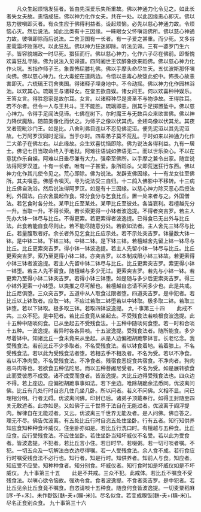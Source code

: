 <!-- { "loadSidebar": true } -->
　　凡众生起烦恼发狂者。皆由先深爱乐失所重故。佛以神通力化令见之。如此长者失女夫故。恚恼成狂。佛以神力化作女夫。共在一处。以此因缘恚心即灭。佛以慈力彼嗔即灭者。有众生应于佛得利益者。设起烦恼。必先以慈心神通力故。令烦恼心灭。然后说法。如此比类有十三因缘。一睐眼女父怀嗔诣佛所。佛以慈心神通力故。彼嗔即除而后说法。二舍卫国有一长者。有一子爱之甚重。而少死。又多谷麦雹霜坏败荡尽。以此狂乱。佛以神力狂迷即除。听法见谛。三有一婆罗门生六子。皆容貌端政一时尽死。猖狂而行。佛以慈心神力。化作六子尽在佛前。即惭愧欢喜狂乱寻除。佛为说法入见谛道。四阿阇世王饮醉象欲来蹈佛。佛以慈心神力化作火坑。五指作师子王。象畏怖屈膝礼佛。佛以手摩头命尽生天。五优波斯那怀嗔向佛。佛以慈心神力。化大毒蛇在道两边。令悟以恚毒心故堕此蛇中。怖畏心故恚害即灭。六琉璃王罚舍夷国。得诸释子埋身地中。不令动摇。佛以神力化作园林浴池。以欢其心。琉璃王与诸释女。在堂五欲自娱。诸女问王。何以欢喜种种娱乐。王答女言。得胜怨家是故尔耳。女言。以诸释种尽是贤圣不与物诤故。王得胜耳。若不尔者。但令一人与王共斗。王不能胜。琉璃即恚。刖其手足掷置堑中。佛以慈心神力。令得手足闻法见谛。七佛在树下。尔时魔王与无数兵众来欲害佛。佛以神力降伏魔敌。随前类像化而伏之。为师子之像以伏其虎。金翅鸟像以伏其龙。其夜叉者现毗沙门王。如是比。八舍利弗目连以不忍见佛泥洹。便先泥洹以其先泥洹故。七万阿罗汉同时泥洹。当于尔时。四辈弟子莫不荒乱。于时如来以神通力化作二大弟子在佛左右。以此缘故。众生欢喜忧恼即除。佛为说法各得利益。九有一居士。佛记七日当取命终入于地狱。阿难往语诚如佛语无二。而以世乐染心。不以在意犹作乐自娱。阿难以日垂尽兼有大力。强牵至佛所。以手摩之兼令出家。随宜说法得阿罗汉道。十有一长者。唯有一子甚爱。象所蹈杀。父即荒迷狂行东西。佛以神力化作其儿使令见之。荒心即除。佛为说法。发辟支佛因缘。十一有龙女往至佛所。其夫嗔恚。佛感令嗔灭。寻为说法受三自归。十二鸽入佛影中不移转。十三病比丘佛自洗浴。然后说法得阿罗汉。如是有十三因缘。以慈心神力除灭恶心后授法利。外国法。白衣舍晨起作食。常分食分与乞食比丘。置一处来者与之。外国僧法。若乞食时各分处。某甲比丘至某处。某甲比丘至彼处。各当衰利。若檀越先分一升。当取一升。不得长索。若长索更得一小钵者波逸提。不得者突吉罗。若主人先办大钵一钵尽与比丘。不得更索。若更索得者波逸提。已得食已无出外与比丘法。此食若能自食尽则止。若不能尽随意分处。若欲如法者。主人舍先三钵尽与比丘。若量腹取者好。余长者外见乞食比丘应示处。若不示处突吉罗。钵量数大钵一钵。是中钵二钵。下钵三钵。中钵二钵。是下钵三钵。若檀越舍先留上钵一钵尽与比丘。比丘更索突吉罗。得小钵一钵波逸提。若主人先留小钵一钵尽与比丘。比丘更索突吉罗。索乃至更得小钵二钵。亦突吉罗。以本制戒限小钵三钵故。若更索得小钵三钵者波逸提。若主人先留中钵二钵尽与比丘。比丘更索突吉罗。索更得小钵一钵堕。若主人先不留食。随檀越与多少无过。更索突吉罗。若先与小钵一钵。若更索乃至得小钵二钵突吉罗。若得小钵三钵堕。如是随与多少后更索突吉罗。得三小钵外更索一小钵堕。以类推之尽可解也。若檀越自恣请不问多少也。此是共戒。比丘尼俱堕。三众突吉罗。五道中从人取食过限者堕。四道突吉罗。是中犯者。若比丘以上钵取者。应取一钵。不应过若取二钵堕若以中钵取。极多取二钵。若取三钵堕。若以下钵取。极多取三钵。若取四钵波逸提。
九十事第三十四
　　此戒不共。三众不犯。是中犯者。若比丘食竟从坐起去。不受残食法若啖根食波逸提。此十五种中随啖何食。已从坐起去不受残食法。十五种中随啖何食堕。若一时和合啖十五种。一波逸提。若异时各各异啖。十五波逸提。受残食法者。随所能食。多少尽着钵中。知诸比丘一食未竟来从坐起。从是人边偏袒胡跪擎钵言。长老忆念。我受残食法。若前比丘不少多取者。不名受残食法。若以钵食着地。若着膝上。不名受残食法。若以此为受残食法者堕。若相去手不相及者。不名为受。若以不净食。若以不净肉受。不名受残食法。不净食者。残宿食恶捉食共宿食。不净肉者。狗肉恶鸟肉等也。若欲食五种佉陀尼。而以五种菩阇尼受者。不名为受。如是展转欲食此而受彼悉不成受。诸不成受而食者。皆波逸提。大比丘边得受残食法也。四众边不得。若上座边。应偏袒胡跪事事如法。若下坐边。唯除胡跪余法悉同。优波离问佛。比丘有几处行时自恣几住几坐几卧。所以问者。若义不问佛。义相不显。问已理相分明。行者无碍。优波离问佛。印封已后。诸弟子顶戴奉行。如得王封随至四关无敢遮者。此亦如是。又如佛于三千世界于法自在无能过者。优波离于阎浮提内。解律自在无能过者。又云。优波离三千世界无能及者。是人问佛。佛自答之。理无不尽。佛告优波离。有五处比丘行时自恣五处住坐卧。行有五者。知行知供养知应食知种种食坏威仪。住坐卧亦如是。若比丘行洗口时。有檀越与五种食。比丘应食。应行受残食法。不应住坐卧。若住坐卧当知坏威仪不名受。若以此为受食者。皆波逸提。不犯者。若比丘言小住。若日时早。若啜粥。若一切可啖者嘱。不犯。一切五众及一切解法白衣边尽得嘱。若一人受残食法。余人食不成。若行食应行时嘱受残食法不必行也。知行者。知是行时。知供养者。知前人与食。知应者。知应受不应受。知种种食者。知分别食。坏威仪者。知行食时如是坏威仪如是不坏威仪。
九十事第三十五
　　此是不共戒。三众不犯。此戒体。若比丘不嘱食不受残食法。以嗔心欲令恼故。强劝令食。食者波逸提。不食者突吉罗。是中犯者。若比丘见余比丘食竟不嘱食。自恣请啖十五种食。随食何食皆波逸提。一切麦粟稻麻[序-予+禾]。未作麨饭[麩-夫+(糒-米)]。尽名似食。若变成糗饭[麩-夫+(糒-米)]。尽名正食别众食。
九十事第三十六
